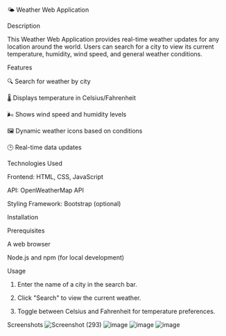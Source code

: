 

🌤️ Weather Web Application

Description

This Weather Web Application provides real-time weather updates for any location around the world. Users can search for a city to view its current temperature, humidity, wind speed, and general weather conditions.

Features

🔍 Search for weather by city

🌡️ Displays temperature in Celsius/Fahrenheit

🌬️ Shows wind speed and humidity levels

🖼️ Dynamic weather icons based on conditions

🕒 Real-time data updates


Technologies Used

Frontend: HTML, CSS, JavaScript

API: OpenWeatherMap API

Styling Framework: Bootstrap (optional)


Installation

Prerequisites

A web browser

Node.js and npm (for local development)

Usage

1. Enter the name of a city in the search bar.


2. Click "Search" to view the current weather.


3. Toggle between Celsius and Fahrenheit for temperature preferences.



Screenshots
![Screenshot (293)](https://github.com/user-attachments/assets/0195c64a-ed09-43f7-863a-6a7b54103fc7)
![image](https://github.com/user-attachments/assets/7a84b841-2d18-4d45-9a23-a3d295c14aad)
![image](https://github.com/user-attachments/assets/a24d2450-e9de-44aa-b2cc-bd95869f3d93)
![image](https://github.com/user-attachments/assets/8d019df9-4ebb-49ae-a61d-a126a0826daa)





